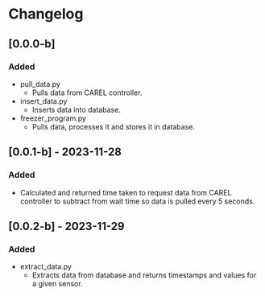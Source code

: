 # Changelog

## [0.0.0-b]

### Added
- pull_data.py
    - Pulls data from CAREL controller.
- insert_data.py 
    - Inserts data into database.
- freezer_program.py
    - Pulls data, processes it and stores it in database.

## [0.0.1-b] - 2023-11-28

### Added
- Calculated and returned time taken to request data from CAREL controller to subtract from wait time so data is pulled every 5 seconds.

## [0.0.2-b] - 2023-11-29

### Added
- extract_data.py
    - Extracts data from database and returns timestamps and values for a given sensor.